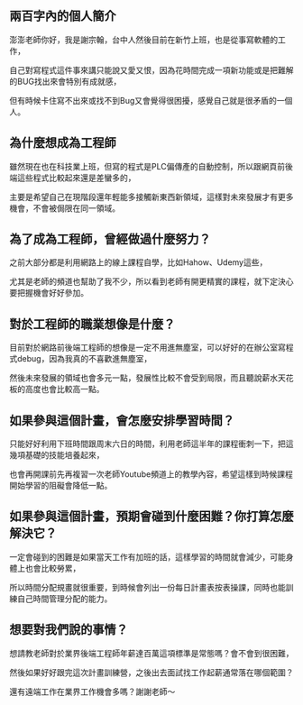 
<body>
  
<h2>兩百字內的個人簡介</h2>
<p>澎澎老師你好，我是謝宗翰，台中人然後目前在新竹上班，也是從事寫軟體的工作，</p>
<p>自己對寫程式這件事來講只能說又愛又恨，因為花時間完成一項新功能或是把難解的BUG找出來會特別有成就感，</p>
<p>但有時候卡住寫不出來或找不到Bug又會覺得很困擾，感覺自己就是很矛盾的一個人。</p>


<h2>為什麼想成為工程師</h2>
<p>雖然現在也在科技業上班，但寫的程式是PLC偏傳產的自動控制，所以跟網頁前後端這些程式比較起來還是差蠻多的，</p>
<p>主要是希望自己在現階段還年輕能多接觸新東西新領域，這樣對未來發展才有更多機會，不會被侷限在同一領域。</p>


<h2>為了成為工程師，曾經做過什麼努力？</h2>
<p>之前大部分都是利用網路上的線上課程自學，比如Hahow、Udemy這些，</p>
<p>尤其是老師的頻道也幫助了我不少，所以看到老師有開更精實的課程，就下定決心要把握機會好好參加。</p>


<h2>對於工程師的職業想像是什麼？</h2>
<p>目前對於網路前後端工程師的想像是一定不用進無塵室，可以好好的在辦公室寫程式debug，因為我真的不喜歡進無塵室，</p>
<p>然後未來發展的領域也會多元一點，發展性比較不會受到局限，而且聽說薪水天花板的高度也會比較高一點。</p>


<h2>如果參與這個計畫，會怎麼安排學習時間？</h2>
<p>只能好好利用下班時間跟周末六日的時間，利用老師這半年的課程衝刺一下，把這幾項基礎的技能培養起來，</p>
<p>也會再開課前先再複習一次老師Youtube頻道上的教學內容，希望這樣到時候課程開始學習的阻礙會降低一點。</p>


<h2>如果參與這個計畫，預期會碰到什麼困難？你打算怎麼解決它？</h2>
<p>一定會碰到的困難是如果當天工作有加班的話，這樣學習的時間就會減少，可能身體上也會比較勞累，</p>
<p>所以時間分配規畫就很重要，到時候會列出一份每日計畫表按表操課，同時也能訓練自己時間管理分配的能力。</p>


<h2>想要對我們說的事情？</h2>
<p>想請教老師對於業界後端工程師年薪達百萬這項標準是常態嗎？會不會到很困難，</p>
<p>然後如果好好跟完這次計畫訓練營，之後出去面試找工作起薪通常落在哪個範圍？</p>
<p>還有遠端工作在業界工作機會多嗎？謝謝老師～</p>

</body>
